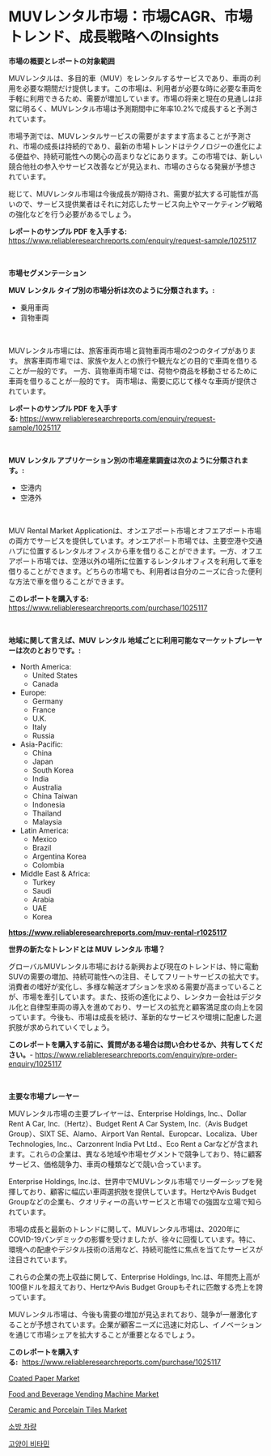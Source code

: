 <p><h1>MUVレンタル市場：市場CAGR、市場トレンド、成長戦略へのInsights</h1></p><p><strong>市場の概要とレポートの対象範囲</strong></p>
<p><p>MUVレンタルは、多目的車（MUV）をレンタルするサービスであり、車両の利用を必要な期間だけ提供します。この市場は、利用者が必要な時に必要な車両を手軽に利用できるため、需要が増加しています。市場の将来と現在の見通しは非常に明るく、MUVレンタル市場は予測期間中に年率10.2%で成長すると予測されています。</p><p>市場予測では、MUVレンタルサービスの需要がますます高まることが予測され、市場の成長は持続的であり、最新の市場トレンドはテクノロジーの進化による便益や、持続可能性への関心の高まりなどにあります。この市場では、新しい競合他社の参入やサービス改善などが見込まれ、市場のさらなる発展が予想されています。</p><p>総じて、MUVレンタル市場は今後成長が期待され、需要が拡大する可能性が高いので、サービス提供業者はそれに対応したサービス向上やマーケティング戦略の強化などを行う必要があるでしょう。</p></p>
<p><strong>レポートのサンプル PDF を入手する:</strong> <a href="https://www.reliableresearchreports.com/enquiry/request-sample/1025117">https://www.reliableresearchreports.com/enquiry/request-sample/1025117</a></p>
<p>&nbsp;</p>
<p><strong>市場セグメンテーション</strong></p>
<p><strong>MUV レンタル タイプ別の市場分析は次のように分類されます。:</strong></p>
<p><ul><li>乗用車両</li><li>貨物車両</li></ul></p>
<p>&nbsp;</p>
<p><p>MUVレンタル市場には、旅客車両市場と貨物車両市場の2つのタイプがあります。 旅客車両市場では、家族や友人との旅行や観光などの目的で車両を借りることが一般的です。 一方、貨物車両市場では、荷物や商品を移動させるために車両を借りることが一般的です。 両市場は、需要に応じて様々な車両が提供されています。</p></p>
<p><strong>レポートのサンプル PDF を入手する:</strong>&nbsp;<a href="https://www.reliableresearchreports.com/enquiry/request-sample/1025117">https://www.reliableresearchreports.com/enquiry/request-sample/1025117</a></p>
<p>&nbsp;</p>
<p><strong> MUV レンタル アプリケーション別の市場産業調査は次のように分類されます。:</strong></p>
<p><ul><li>空港内</li><li>空港外</li></ul></p>
<p>&nbsp;</p>
<p><p>MUV Rental Market Applicationは、オンエアポート市場とオフエアポート市場の両方でサービスを提供しています。オンエアポート市場では、主要空港や交通ハブに位置するレンタルオフィスから車を借りることができます。一方、オフエアポート市場では、空港以外の場所に位置するレンタルオフィスを利用して車を借りることができます。どちらの市場でも、利用者は自分のニーズに合った便利な方法で車を借りることができます。</p></p>
<p><strong>このレポートを購入する:</strong>&nbsp; <a href="https://www.reliableresearchreports.com/purchase/1025117">https://www.reliableresearchreports.com/purchase/1025117</a></p>
<p>&nbsp;</p>
<p><strong>地域に関して言えば、MUV レンタル 地域ごとに利用可能なマーケットプレーヤーは次のとおりです。:</strong></p>
<p><ul>
    <li>
        North America:
        <ul>
            <li>United States</li>
            <li>Canada</li>
        </ul>
    </li>
    <li>
        Europe:
        <ul>
            <li>Germany</li>
            <li>France</li>
            <li>U.K.</li>
            <li>Italy</li>
            <li>Russia</li>
        </ul>
    </li>
    <li>
        Asia-Pacific:
        <ul>
            <li>China</li>
            <li>Japan</li>
            <li>South Korea</li>
            <li>India</li>
            <li>Australia</li>
            <li>China Taiwan</li>
            <li>Indonesia</li>
            <li>Thailand</li>
            <li>Malaysia</li>
        </ul>
    </li>
    <li>
        Latin America:
        <ul>
            <li>Mexico</li>
            <li>Brazil</li>
            <li>Argentina Korea</li>
            <li>Colombia</li>
        </ul>
    </li>
    <li>
        Middle East & Africa:
        <ul>
            <li>Turkey</li>
            <li>Saudi</li>
            <li>Arabia</li>
            <li>UAE</li>
            <li>Korea</li>
        </ul>
    </li>
    </ul></p>
<p><strong><a href="https://www.reliableresearchreports.com/muv-rental-r1025117">https://www.reliableresearchreports.com/muv-rental-r1025117</a></strong>&nbsp;</p>
<p><strong>世界の新たなトレンドとは MUV レンタル 市場？</strong></p>
<p><p>グローバルMUVレンタル市場における新興および現在のトレンドは、特に電動SUVの需要の増加、持続可能性への注目、そしてフリートサービスの拡大です。消費者の嗜好が変化し、多様な輸送オプションを求める需要が高まっていることが、市場を牽引しています。また、技術の進化により、レンタカー会社はデジタル化と自律型車両の導入を進めており、サービスの拡充と顧客満足度の向上を図っています。今後も、市場は成長を続け、革新的なサービスや環境に配慮した選択肢が求められていくでしょう。</p></p>
<p><strong>このレポートを購入する前に、質問がある場合は問い合わせるか、共有してください。</strong>- <a href="https://www.reliableresearchreports.com/enquiry/pre-order-enquiry/1025117">https://www.reliableresearchreports.com/enquiry/pre-order-enquiry/1025117</a></p>
<p>&nbsp;</p>
<p><strong>主要な市場プレーヤー</strong></p>
<p><p>MUVレンタル市場の主要プレイヤーは、Enterprise Holdings, Inc.、Dollar Rent A Car, Inc.（Hertz）、Budget Rent A Car System, Inc.（Avis Budget Group）、SIXT SE、Alamo、Airport Van Rental、Europcar、Localiza、Uber Technologies, Inc.、Carzonrent India Pvt Ltd.、Eco Rent a Carなどが含まれます。これらの企業は、異なる地域や市場セグメントで競争しており、特に顧客サービス、価格競争力、車両の種類などで競い合っています。</p><p>Enterprise Holdings, Inc.は、世界中でMUVレンタル市場でリーダーシップを発揮しており、顧客に幅広い車両選択肢を提供しています。HertzやAvis Budget Groupなどの企業も、クオリティーの高いサービスと市場での強固な立場で知られています。</p><p>市場の成長と最新のトレンドに関して、MUVレンタル市場は、2020年にCOVID-19パンデミックの影響を受けましたが、徐々に回復しています。特に、環境への配慮やデジタル技術の活用など、持続可能性に焦点を当てたサービスが注目されています。</p><p>これらの企業の売上収益に関して、Enterprise Holdings, Inc.は、年間売上高が100億ドルを超えており、HertzやAvis Budget Groupもそれに匹敵する売上を誇っています。</p><p>MUVレンタル市場は、今後も需要の増加が見込まれており、競争が一層激化することが予想されています。企業が顧客ニーズに迅速に対応し、イノベーションを通じて市場シェアを拡大することが重要となるでしょう。</p></p>
<p><strong>このレポートを購入する:</strong>&nbsp;&nbsp;<a href="https://www.reliableresearchreports.com/purchase/1025117">https://www.reliableresearchreports.com/purchase/1025117</a></p>
<p><p><a href="https://issuu.com/reportprime-2/docs/coated-paper-market-size-2030.pptx">Coated Paper Market</a></p><p><a href="https://view.publitas.com/reportprime-1/food-and-beverage-vending-machine-market-trends-and-market-analysis-forecasted-for-period-2024-2031/">Food and Beverage Vending Machine Market</a></p><p><a href="https://issuu.com/reportprime-2/docs/ceramic-and-porcelain-tiles-market-size-2030.pptx">Ceramic and Porcelain Tiles Market</a></p><p><a href="https://github.com/Madalyell456456/Market-Research-Report-List-1/blob/main/723523621623.md">소방 차량</a></p><p><a href="https://github.com/vs019sa3m8x/Market-Research-Report-List-1/blob/main/690788621622.md">고양이 비타민</a></p></p>